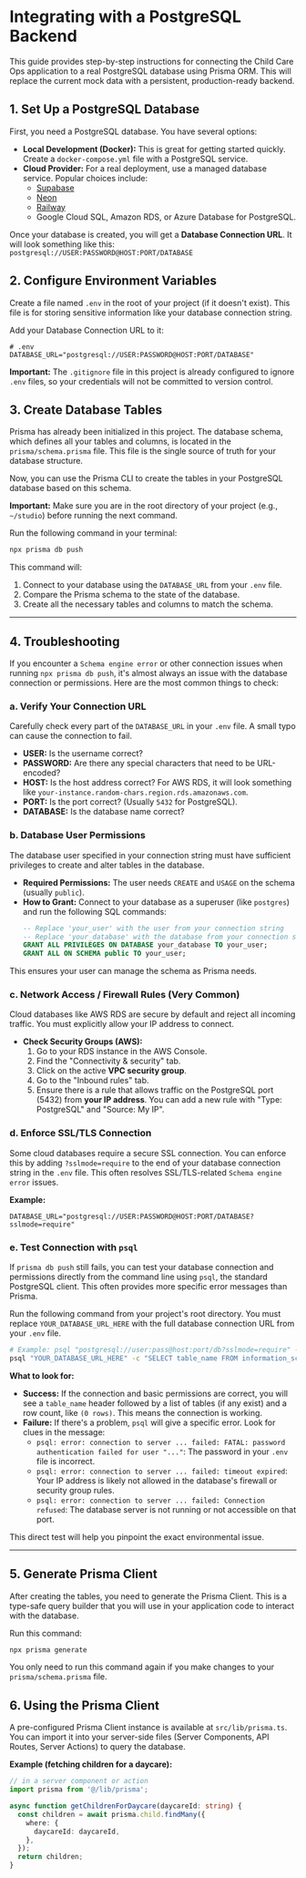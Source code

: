 # Integrating with a PostgreSQL Backend

This guide provides step-by-step instructions for connecting the Child Care Ops application to a real PostgreSQL database using Prisma ORM. This will replace the current mock data with a persistent, production-ready backend.

## 1. Set Up a PostgreSQL Database

First, you need a PostgreSQL database. You have several options:

*   **Local Development (Docker):** This is great for getting started quickly. Create a `docker-compose.yml` file with a PostgreSQL service.
*   **Cloud Provider:** For a real deployment, use a managed database service. Popular choices include:
    *   [Supabase](https://supabase.com/)
    *   [Neon](https://neon.tech/)
    *   [Railway](https://railway.app/)
    *   Google Cloud SQL, Amazon RDS, or Azure Database for PostgreSQL.

Once your database is created, you will get a **Database Connection URL**. It will look something like this:
`postgresql://USER:PASSWORD@HOST:PORT/DATABASE`

## 2. Configure Environment Variables

Create a file named `.env` in the root of your project (if it doesn't exist). This file is for storing sensitive information like your database connection string.

Add your Database Connection URL to it:

```env
# .env
DATABASE_URL="postgresql://USER:PASSWORD@HOST:PORT/DATABASE"
```

**Important:** The `.gitignore` file in this project is already configured to ignore `.env` files, so your credentials will not be committed to version control.

## 3. Create Database Tables

Prisma has already been initialized in this project. The database schema, which defines all your tables and columns, is located in the `prisma/schema.prisma` file. This file is the single source of truth for your database structure.

Now, you can use the Prisma CLI to create the tables in your PostgreSQL database based on this schema.

**Important:** Make sure you are in the root directory of your project (e.g., `~/studio`) before running the next command.

Run the following command in your terminal:

```bash
npx prisma db push
```

This command will:
1.  Connect to your database using the `DATABASE_URL` from your `.env` file.
2.  Compare the Prisma schema to the state of the database.
3.  Create all the necessary tables and columns to match the schema.

---

## 4. Troubleshooting

If you encounter a `Schema engine error` or other connection issues when running `npx prisma db push`, it's almost always an issue with the database connection or permissions. Here are the most common things to check:

### a. Verify Your Connection URL

Carefully check every part of the `DATABASE_URL` in your `.env` file. A small typo can cause the connection to fail.
-   **USER:** Is the username correct?
-   **PASSWORD:** Are there any special characters that need to be URL-encoded?
-   **HOST:** Is the host address correct? For AWS RDS, it will look something like `your-instance.random-chars.region.rds.amazonaws.com`.
-   **PORT:** Is the port correct? (Usually `5432` for PostgreSQL).
-   **DATABASE:** Is the database name correct?

### b. Database User Permissions

The database user specified in your connection string must have sufficient privileges to create and alter tables in the database.
- **Required Permissions:** The user needs `CREATE` and `USAGE` on the schema (usually `public`).
- **How to Grant:** Connect to your database as a superuser (like `postgres`) and run the following SQL commands:
  ```sql
  -- Replace 'your_user' with the user from your connection string
  -- Replace 'your_database' with the database from your connection string
  GRANT ALL PRIVILEGES ON DATABASE your_database TO your_user;
  GRANT ALL ON SCHEMA public TO your_user;
  ```
This ensures your user can manage the schema as Prisma needs.

### c. Network Access / Firewall Rules (Very Common)

Cloud databases like AWS RDS are secure by default and reject all incoming traffic. You must explicitly allow your IP address to connect.
- **Check Security Groups (AWS):**
  1. Go to your RDS instance in the AWS Console.
  2. Find the "Connectivity & security" tab.
  3. Click on the active **VPC security group**.
  4. Go to the "Inbound rules" tab.
  5. Ensure there is a rule that allows traffic on the PostgreSQL port (5432) from **your IP address**. You can add a new rule with "Type: PostgreSQL" and "Source: My IP".

### d. Enforce SSL/TLS Connection

Some cloud databases require a secure SSL connection. You can enforce this by adding `?sslmode=require` to the end of your database connection string in the `.env` file. This often resolves SSL/TLS-related `Schema engine error` issues.

**Example:**
```env
DATABASE_URL="postgresql://USER:PASSWORD@HOST:PORT/DATABASE?sslmode=require"
```

### e. Test Connection with `psql`

If `prisma db push` still fails, you can test your database connection and permissions directly from the command line using `psql`, the standard PostgreSQL client. This often provides more specific error messages than Prisma.

Run the following command from your project's root directory. You must replace `YOUR_DATABASE_URL_HERE` with the full database connection URL from your `.env` file.

```bash
# Example: psql "postgresql://user:pass@host:port/db?sslmode=require" -c "SELECT 1;"
psql "YOUR_DATABASE_URL_HERE" -c "SELECT table_name FROM information_schema.tables WHERE table_schema = 'public';"
```

**What to look for:**
*   **Success:** If the connection and basic permissions are correct, you will see a `table_name` header followed by a list of tables (if any exist) and a row count, like `(0 rows)`. This means the connection is working.
*   **Failure:** If there's a problem, `psql` will give a specific error. Look for clues in the message:
    *   `psql: error: connection to server ... failed: FATAL: password authentication failed for user "..."`: The password in your `.env` file is incorrect.
    *   `psql: error: connection to server ... failed: timeout expired`: Your IP address is likely not allowed in the database's firewall or security group rules.
    *   `psql: error: connection to server ... failed: Connection refused`: The database server is not running or not accessible on that port.

This direct test will help you pinpoint the exact environmental issue.

---

## 5. Generate Prisma Client

After creating the tables, you need to generate the Prisma Client. This is a type-safe query builder that you will use in your application code to interact with the database.

Run this command:

```bash
npx prisma generate
```

You only need to run this command again if you make changes to your `prisma/schema.prisma` file.

## 6. Using the Prisma Client

A pre-configured Prisma Client instance is available at `src/lib/prisma.ts`. You can import it into your server-side files (Server Components, API Routes, Server Actions) to query the database.

**Example (fetching children for a daycare):**

```typescript
// in a server component or action
import prisma from '@/lib/prisma';

async function getChildrenForDaycare(daycareId: string) {
  const children = await prisma.child.findMany({
    where: {
      daycareId: daycareId,
    },
  });
  return children;
}
```
